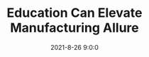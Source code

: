 ---
"title": "Education Can Elevate Manufacturing Allure"
"date": "2021-8-26 9:0:0"
"feed_name": "INDUSTRYWEEK"
"feed_website": "https://www.industryweek.com/"
"feed_rss": "https://www.industryweek.com/__rss/website-scheduled-content.xml?input=%7B%22sectionAlias%22%3A%22home%22%7D"
"link": "https://www.industryweek.com/talent/article/21173406/education-can-elevate-manufacturing-allure"
"file": "_posts/2021-8-26-9-0-0_INDUSTRYWEEK_febb38385ced4e6888ac18d684ef301227a7e997.md"
"accident": "0"
"drilling": "0"
"dead": "0"
"injured": "0"
---